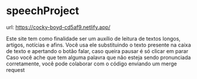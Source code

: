 # speechProject


url: https://cocky-boyd-cd5af9.netlify.app/

Este site tem como finalidade ser um auxílio de leitura de textos longos, artigos, notícias e afins.
Você usa ele substituindo o texto presente na caixa de texto e apertando o botão falar, caso queira pausar é só clicar em parar
Caso você ache que tem alguma palavra que não esteja sendo pronunciada corretamente, você pode colaborar com o código enviando um merge request
